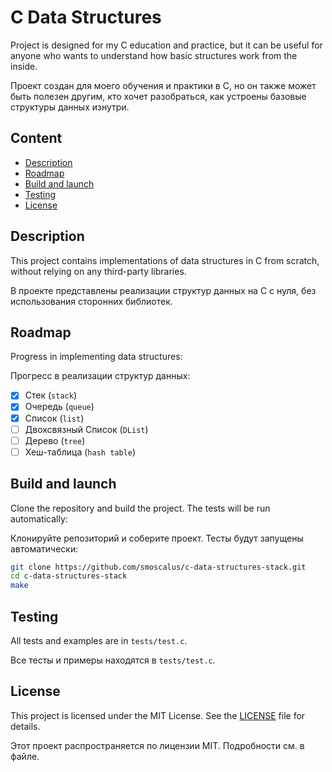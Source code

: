 # C Data Structures

Project is designed for my C education and practice, but it can be useful for anyone who wants to understand how basic structures work from the inside.

Проект создан для моего обучения и практики в C, но он также может быть полезен другим, кто хочет разобраться, как устроены базовые структуры данных изнутри.

## Content

- [Description](#description)
- [Roadmap](#roadmap)
- [Build and launch](#build-and-launch)
- [Testing](#testing)
- [License](#license)
  
## Description

This project contains implementations of data structures in C from scratch, without relying on any third-party libraries.

В проекте представлены реализации структур данных на C с нуля, без использования сторонних библиотек.  

## Roadmap
Progress in implementing data structures:

Прогресс в реализации структур данных:

- [x] Стек (`stack`)
- [x] Очередь (`queue`)
- [x] Список (`list`)
- [ ] Двохсвязный Список (`DList`)
- [ ] Дерево (`tree`)
- [ ] Хеш-таблица (`hash table`)

## Build and launch

Clone the repository and build the project. The tests will be run automatically:

Клонируйте репозиторий и соберите проект. Тесты будут запущены автоматически:

```bash
git clone https://github.com/smoscalus/c-data-structures-stack.git
cd c-data-structures-stack
make
```

## Testing
All tests and examples are in `tests/test.c`.

Все тесты и примеры находятся в `tests/test.c`.

## License

This project is licensed under the MIT License. See the [LICENSE](LICENSE) file for details.

Этот проект распространяется по лицензии MIT. Подробности см. в файле.
